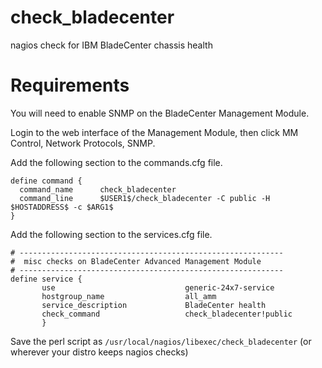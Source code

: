 # check_bladecenter
nagios check for IBM BladeCenter chassis health

# Requirements
You will need to enable SNMP on the BladeCenter Management Module.

Login to the web interface of the Management Module, then click MM Control, Network Protocols, SNMP.

Add the following section to the commands.cfg file.  
```
define command {
  command_name      check_bladecenter
  command_line      $USER1$/check_bladecenter -C public -H $HOSTADDRESS$ -c $ARG1$ 
}
```

Add the following section to the services.cfg file.
```
# -----------------------------------------------------------
#  misc checks on BladeCenter Advanced Management Module
# -----------------------------------------------------------
define service {
       use                             generic-24x7-service
       hostgroup_name                  all_amm
       service_description             BladeCenter health 
       check_command                   check_bladecenter!public
       }
```

Save the perl script as `/usr/local/nagios/libexec/check_bladecenter` (or wherever your distro keeps nagios checks)
